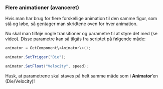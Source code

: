 ### Flere animationer (avanceret)

Hvis man har brug for flere forskellige animation til den samme figur,
som stå og løbe, så gentager man skridtene oven for hver animation.

Nu skal man tilføje nogle transitioner og parametre til at styre det med
(se video). Disse parametre kan så tilgås fra scriptet på følgende måde:

```csharp
animator = GetComponent\<Animator\>();

animator.SetTrigger("Die");

animator.SetFloat("Velocity", speed);
```

Husk, at parametrene skal staves på helt samme måde som i
**Animator**’en (Die/Velocity)!

